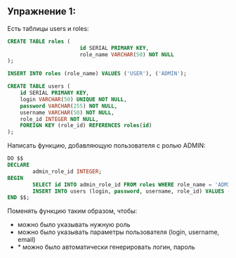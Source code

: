 ## Упражнение 1:

Есть таблицы users и roles:
```sql
CREATE TABLE roles (
                       id SERIAL PRIMARY KEY,
                       role_name VARCHAR(50) NOT NULL
);

INSERT INTO roles (role_name) VALUES ('USER'), ('ADMIN');

CREATE TABLE users (
    id SERIAL PRIMARY KEY,
    login VARCHAR(50) UNIQUE NOT NULL,
    password VARCHAR(255) NOT NULL,
    username VARCHAR(50) NOT NULL,
    role_id INTEGER NOT NULL,
    FOREIGN KEY (role_id) REFERENCES roles(id)
);
```

Написать функцию, добавляющую пользователя с ролью ADMIN:

```sql
DO $$
DECLARE
        admin_role_id INTEGER;
BEGIN
        SELECT id INTO admin_role_id FROM roles WHERE role_name = 'ADMIN';
        INSERT INTO users (login, password, username, role_id) VALUES ('admin', 'admin', 'Administrator', admin_role_id);
END $$;
```

Поменять функцию таким образом, чтобы:
- можно было указывать нужную роль
- можно было указывать параметры пользователя (login, username, email)
- \* можно было автоматически генерировать логин, пароль
